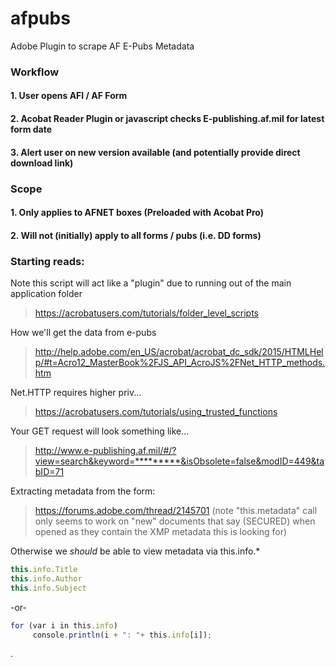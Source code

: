 # afpubs

Adobe Plugin to scrape AF E-Pubs Metadata 


### Workflow
#### 1. User opens AFI / AF Form
#### 2. Acobat Reader Plugin or javascript checks E-publishing.af.mil for latest form date
#### 3. Alert user on new version available (and potentially provide direct download link)

### Scope
#### 1. Only applies to AFNET boxes (Preloaded with Acobat Pro)
#### 2. Will not (initially) apply to all forms / pubs (i.e. DD forms)


### Starting reads: 

Note this script will act like a "plugin" due to running out of the main application folder
> https://acrobatusers.com/tutorials/folder_level_scripts

How we'll get the data from e-pubs
> http://help.adobe.com/en_US/acrobat/acrobat_dc_sdk/2015/HTMLHelp/#t=Acro12_MasterBook%2FJS_API_AcroJS%2FNet_HTTP_methods.htm

Net.HTTP requires higher priv...
> https://acrobatusers.com/tutorials/using_trusted_functions

Your GET request will look something like... 
> http://www.e-publishing.af.mil/#/?view=search&keyword=*********&isObsolete=false&modID=449&tabID=71

Extracting metadata from the form:
> https://forums.adobe.com/thread/2145701 (note "this.metadata" call only seems to work on "new" documents that say (SECURED) when opened as they contain the XMP metadata this is looking for)

Otherwise we *should* be able to view metadata via this.info.*

```javascript
this.info.Title
this.info.Author
this.info.Subject
```

 -or-

```javascript
for (var i in this.info)  
     console.println(i + ": "+ this.info[i]);
```
.
